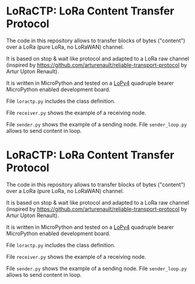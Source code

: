 # LoRaCTP: LoRa Content Transfer Protocol

The code in this repository allows to transfer blocks of bytes ("content") over a LoRa (pure LoRa, no LoRaWAN) channel.

It is based on stop & wait like protocol and adapted to a LoRa raw channel (inspired by https://github.com/arturenault/reliable-transport-protocol by Artur Upton Renault).

It is written in MicroPython and tested on a [LoPy4](https://pycom.io/product/lopy4/) quadruple bearer MicroPython enabled development board.


File `loractp.py` includes the class definition.

File `receiver.py` shows the example of a receiving node.

File `sender.py` shows the example of a sending node. File `sender_loop.py` allows to send content in loop.


# LoRaCTP: LoRa Content Transfer Protocol

The code in this repository allows to transfer blocks of bytes ("content") over a LoRa (pure LoRa, no LoRaWAN) channel.

It is based on stop & wait like protocol and adapted to a LoRa raw channel (inspired by https://github.com/arturenault/reliable-transport-protocol by Artur Upton Renault).

It is written in MicroPython and tested on a [LoPy4](https://pycom.io/product/lopy4/) quadruple bearer MicroPython enabled development board.


File `loractp.py` includes the class definition.

File `receiver.py` shows the example of a receiving node.

File `sender.py` shows the example of a sending node. File `sender_loop.py` allows to send content in loop.
